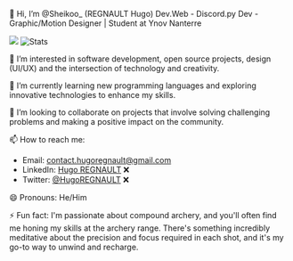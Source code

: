 👋 Hi, I’m @Sheikoo_ (REGNAULT Hugo)
Dev.Web - Discord.py Dev - Graphic/Motion Designer | Student at Ynov Nanterre

![](https://komarev.com/ghpvc/?username=HugoREGNAULT)
![Stats](https://github-readme-stats.vercel.app/api?username=HugoREGNAULT&show_icons=true&theme=tokyonight)

👀 I’m interested in software development, open source projects, design (UI/UX) and the intersection of technology and creativity.

🌱 I’m currently learning new programming languages and exploring innovative technologies to enhance my skills.

💞️ I’m looking to collaborate on projects that involve solving challenging problems and making a positive impact on the community.

📫 How to reach me:
   - Email: [contact.hugoregnault@gmail.com](mailto:contact.hugoregnault@gmail.com)
   - LinkedIn: [Hugo REGNAULT](https://www.linkedin.com/in/hugoregnault/) ❌
   - Twitter: [@HugoREGNAULT](https://twitter.com/HugoREGNAULT) ❌

😄 Pronouns: He/Him

⚡ Fun fact: I'm passionate about compound archery, and you'll often find me honing my skills at the archery range. There's something incredibly meditative about the precision and focus required in each shot, and it's my go-to way to unwind and recharge.


<!---
HugoREGNAULT/HugoREGNAULT is a ✨ special ✨ repository because its `README.md` (this file) appears on your GitHub profile.
You can click the Preview link to take a look at your changes.
--->

